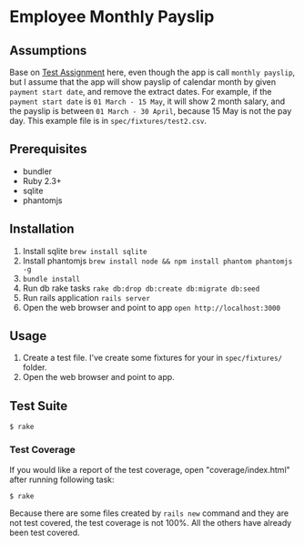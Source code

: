 Employee Monthly Payslip
========================

## Assumptions

Base on [Test Assignment](TEST_ASSIGNMENT.md) here, even though the app is call `monthly payslip`, but I assume that the app will show payslip of calendar month by given `payment start date`, and remove the extract dates.
For example, if the `payment start date` is `01 March - 15 May`, it will show 2 month salary, and the payslip is between `01 March - 30 April`, because 15 May is not the pay day. This example file is in `spec/fixtures/test2.csv`.

## Prerequisites

- bundler
- Ruby 2.3+
- sqlite
- phantomjs

## Installation

1. Install sqlite
   `brew install sqlite`
2. Install phantomjs
   `brew install node && npm install phantom phantomjs -g`
3. `bundle install`
4. Run db rake tasks
   `rake db:drop db:create db:migrate db:seed`
5. Run rails application
   `rails server`
6. Open the web browser and point to app
   `open http://localhost:3000`

## Usage

1. Create a test file. I've create some fixtures for your in `spec/fixtures/` folder.
2. Open the web browser and point to app.

## Test Suite

    $ rake

### Test Coverage

If you would like a report of the test coverage, open "coverage/index.html" after running following task:

    $ rake

Because there are some files created by `rails new` command and they are not test covered, the test coverage is not 100%. All the others have already been test covered.
